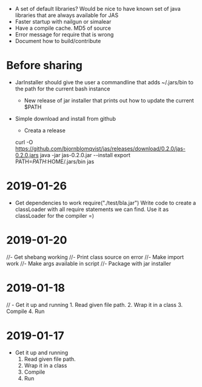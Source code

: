 
- A set of default libraries?
    Would be nice to have known set of java libraries that are always available for JAS
- Faster startup with nailgun or simalear
- Have a compile cache. MD5 of source
- Error message for require that is wrong
- Document how to build/contribute

# Before sharing
- JarInstaller should give the user a commandline that adds ~/.jars/bin to the path for the current bash instance
    - New release of jar installer that prints out how to update the current $PATH    
    
- Simple download and install from github
    - Creata a release

    curl -O https://github.com/bjornblomqvist/jas/releases/download/0.2.0/jas-0.2.0.jars
    java -jar jas-0.2.0.jar --install
    export PATH=$PATH:$HOME/.jars/bin
    jas

# 2019-01-26

- Get dependencies to work
    require("./test/bla.jar")
    Write code to create a classLoader with all require statements we can find. Use it as classLoader for the compiler =)

# 2019-01-20

//- Get shebang working
//- Print class source on error
//- Make import work
//- Make args available in script
//- Package with jar installer

# 2019-01-18
// - Get it up and running 
    1. Read given file path.
    2. Wrap it in a class
    3. Compile
    4. Run

# 2019-01-17
- Get it up and running 
    1. Read given file path.
    2. Wrap it in a class
    3. Compile
    4. Run
